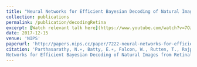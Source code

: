 ```yaml
---
title: "Neural Networks for Efficient Bayesian Decoding of Natural Images from Retinal Neurons"
collection: publications
permalink: /publication/decodingRetina
excerpt: [Watch relevant talk here](https://www.youtube.com/watch?v=7OzdyDG6pbM)
date: 2017-12-15
venue: 'NIPS'
paperurl: 'http://papers.nips.cc/paper/7222-neural-networks-for-efficient-bayesian-decoding-of-natural-images-from-retinal-neurons.pdf'
citation: 'Parthasarathy, N.∗, Batty, E.∗, Falcon, W., Rutten, T., Rajpal, M., Chichilnisky, E., Paninski, L. Neural
Networks for Efficient Bayesian Decoding of Natural Images from Retinal Neurons. NIPS 2017. Accepted as Spotlight Presentation.'
---
```



